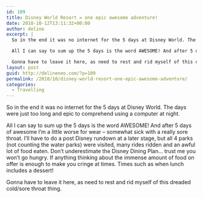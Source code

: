 ```yaml
---
id: 109
title: Disney World Resort = one epic awesome adventure!
date: 2010-10-12T13:11:32+00:00
author: deline
excerpt: |
  So in the end it was no internet for the 5 days at Disney World. The days were just too long and epic to comprehend using a computer at night.

  All I can say to sum up the 5 days is the word AWESOME! And after 5 days of awesome I'm a little worse for wear - somewhat sick with a really sore throat. I'll have to do a post Disney rundown at a later stage, but all 4 parks (not counting the water parks) were visited, many rides ridden and an awful lot of food eaten. Don't underestimate the Disney Dining Plan... trust me you won't go hungry. If anything thinking about the immense amount of food on offer is enough to make you cringe at times. Times such as when lunch includes a dessert!

  Gonna have to leave it here, as need to rest and rid myself of this dreaded cold/sore throat thing.
layout: post
guid: http://delineneo.com/?p=109
permalink: /2010/10/disney-world-resort-one-epic-awesome-adventure/
categories:
  - Travelling
---
```

So in the end it was no internet for the 5 days at Disney World. The days were just too long and epic to comprehend using a computer at night.

All I can say to sum up the 5 days is the word AWESOME! And after 5 days of awesome I&#8217;m a little worse for wear &#8211; somewhat sick with a really sore throat. I&#8217;ll have to do a post Disney rundown at a later stage, but all 4 parks (not counting the water parks) were visited, many rides ridden and an awful lot of food eaten. Don&#8217;t underestimate the Disney Dining Plan&#8230; trust me you won&#8217;t go hungry. If anything thinking about the immense amount of food on offer is enough to make you cringe at times. Times such as when lunch includes a dessert!

Gonna have to leave it here, as need to rest and rid myself of this dreaded cold/sore throat thing.
